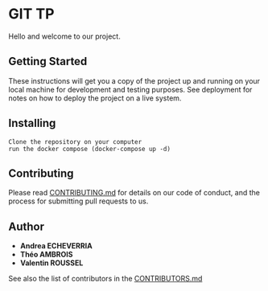 # GIT TP

Hello and welcome to our project.

## Getting Started
These instructions will get you a copy of the project up and running on your local machine 
for development and testing purposes. See deployment for notes on how to deploy the project
on a live system.

## Installing 
```
Clone the repository on your computer
run the docker compose (docker-compose up -d)
```

## Contributing 

Please read [CONTRIBUTING.md](CONTRIBUTING.md) for details on our code of conduct, and the process for submitting pull requests to us.

## Author

* **Andrea ECHEVERRIA**
* **Théo AMBROIS**
* **Valentin ROUSSEL**

See also the list of contributors in the [CONTRIBUTORS.md](CONTRIBUTORS.md)